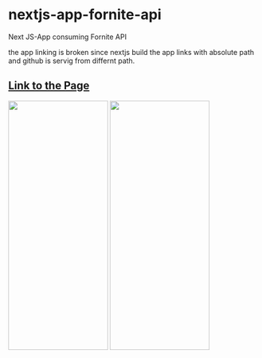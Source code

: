 # nextjs-app-fornite-api
Next JS-App consuming Fornite API

<p> 
the app linking is broken since nextjs build the app links with absolute path
and github is servig from differnt path.
<p>

<a href="https://ahmedabdikani.github.io/nextjs-app-fornite-api/" > <h2> Link to the Page </h2> </a>


<img src="https://user-images.githubusercontent.com/48398993/107158535-c33d9980-69c5-11eb-84b5-90ae525bd3f9.jpg" width="200" height="500" />    <img src="https://user-images.githubusercontent.com/48398993/107158538-c59ff380-69c5-11eb-9f40-b5dbcea6f5d9.jpg" width="200" height="500" />       
